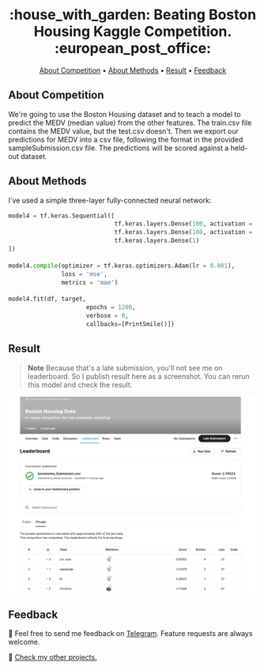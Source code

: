 <h1 align="center">
  <br>
 :house_with_garden: Beating Boston Housing Kaggle Competition. :european_post_office: <br>
</h1>

<p align="center">
  <a href="#about-paper">About Competition</a> •
  <a href="#about-methods">About Methods</a> •
  <a href="#result">Result</a> •
  <a href="#feedback">Feedback</a>
</p>

## About Competition
We're going to use the Boston Housing dataset and to teach a model to predict the MEDV (median value) from the other features. The train.csv file contains the MEDV value, but the test.csv doesn't. Then we export our predictions for MEDV into a csv file, following the format in the provided sampleSubmission.csv file. The predictions will be scored against a held-out dataset.

## About Methods
I've used a simple three-layer fully-connected neural network:
```python
model4 = tf.keras.Sequential([
                              tf.keras.layers.Dense(100, activation = 'relu'),
                              tf.keras.layers.Dense(100, activation = 'relu'),
                              tf.keras.layers.Dense(1)
])

model4.compile(optimizer = tf.keras.optimizers.Adam(lr = 0.001),
               loss = 'mse',
               metrics = 'mae')

model4.fit(df, target, 
                      epochs = 1200,                     
                      verbose = 0,
                      callbacks=[PrintSmile()])
```



## Result
> **Note**
> Because that's a late submission, you'll not see me on leaderboard. So I publish result here as a screenshot. You can rerun this model and check the result.

![result](https://github.com/boramorka/usercontent/blob/main/boston-housing/kaggle_submission.png?raw=true)

## Feedback
:person_in_tuxedo: Feel free to send me feedback on [Telegram](https://t.me/boramorka). Feature requests are always welcome. 

:abacus: [Check my other projects.](https://github.com/boramorka)